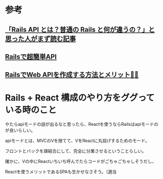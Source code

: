 # 参考


## [「Rails API とは？普通の Rails と何が違うの？」と思った人がまず読む記事](https://zenn.dev/ddpmntcpbr/articles/about-rails-api)

## [Railsで超簡単API](https://qiita.com/k-penguin-sato/items/adba7a1a1ecc3582a9c9)

## [RailsでWeb APIを作成する方法とメリット🤔💭](https://qiita.com/digitter/items/53f83ce50036b2773d55)


# Rails + React 構成のやり方をググっている時のこと


やたらapiモードの話が出るなと思ったら、Reactを使うならRailsはapiモードのが良いらしい。

apiモードとは、MVCのVを捨てて、VをReactに丸投げするためのモード。

フロントとバックを疎結合にして、完全に分業させるということらしい。

確かに、Vの中にReactいちいち呼んでたらコードがごちゃごちゃしそうだし、

Reactを使うメリットであるSPAも生かせなさそう。（適当

